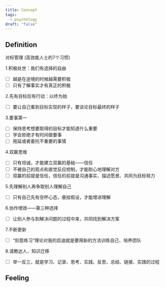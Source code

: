 ```yaml
---
title: Concept
tags:
  - psychology
draft: "false"
---
```


## Definition
对标管理 (高效能人士的7个习惯)

1.积极处世：我们有选择的自由 
- [ ] 越是在逆境的时候越需要积极
- [ ] 只有了解事实才有真正的积极 

2.先有目标后有行动：以终为始 
- [ ] 要让自己看到目标实现的样子，要谈论目标最终的样子

3.要事第一
- [ ] 保持思考想要取得的目标才能知道什么重要
- [ ] 学会拒绝才有时间做要事 
- [ ] 拖延或者委托不重要的事情 

4.双赢思维 
- [ ] 只有坦诚，才能建立双赢的基础——信任 
- [ ] 不被自己的观点和直觉反应控制，才能耐心地理解对方 
- [ ] 双赢的前提是信任，信任的前提是沟通事实、描述愿景、共同为目标努力

5.先理解别人再争取别人理解自己 
- [ ] 只有自己先有空杯心态，悬挂假设，才能增进理解

6.协作增效——第三种选择 
- [ ] 让别人参与到解决问题的过程中来，共同找到解决方案 

7.不断更新 
- [ ] “刻意练习”理论对我的启迪就是要用新的方法训练自己、培养团队

8.请教达人，知识迁移 
- [ ]  举一反三，就是学习、记录、思考、实践、反思、总结、链接、实践的过程



## Feeling
